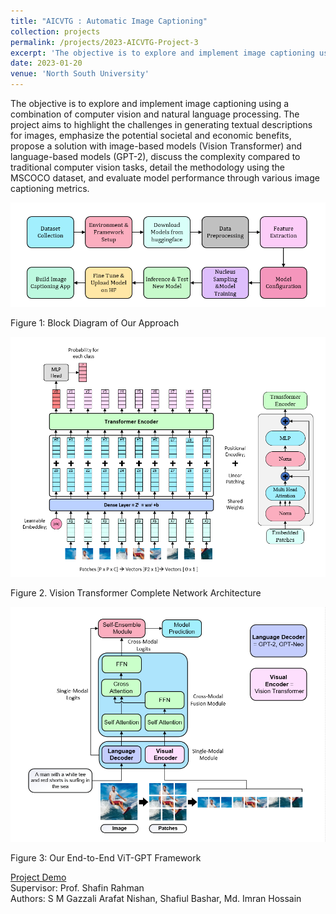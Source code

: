 ```yaml
---
title: "AICVTG : Automatic Image Captioning"
collection: projects
permalink: /projects/2023-AICVTG-Project-3
excerpt: 'The objective is to explore and implement image captioning using a combination of computer vision and natural language processing.'
date: 2023-01-20
venue: 'North South University'
---
```

The objective is to explore and implement image captioning using a combination of computer vision and natural language processing. The project aims to highlight the challenges in generating textual descriptions for images, emphasize the potential societal and economic benefits, propose a solution with image-based models (Vision Transformer) and language-based models (GPT-2), discuss the complexity compared to traditional computer vision tasks, detail the methodology using the MSCOCO dataset, and evaluate model performance through various image captioning metrics.

![Project Image](/files/projects/project3-AICVTG-Block.png)

Figure 1: Block Diagram of Our Approach

![Project Image](/files/projects/project3-AICVTG-ViT.png)

Figure 2. Vision Transformer Complete Network Architecture

![Project Image](/files/projects/project3-AICVTG-ViT-Arc.png)

Figure 3: Our End-to-End ViT-GPT Framework

[Project Demo ](https://huggingface.co/Zayn/AICVTG_What_if_a_machine_could_create_captions_automatically)
<br>
Supervisor: Prof. Shafin Rahman  
Authors: S M Gazzali Arafat Nishan, Shafiul Bashar, Md. Imran Hossain  
<br>

